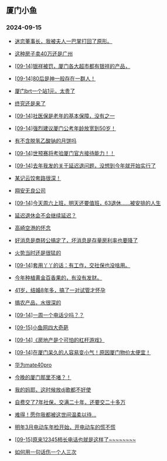 ## 厦门小鱼 
### 2024-09-15

+ [迷恋董事长，我被夫人一巴掌打回了原形。](http://bbs.xmfish.com/read-htm-tid-18243519.html)

+ [这种房子卖40万还是广州](http://bbs.xmfish.com/read-htm-tid-18243393.html)

+ [[09-14]银祥被罚，厦门各大超市都有银祥的产品，](http://bbs.xmfish.com/read-htm-tid-18243496.html)

+ [[09-14]80后是神一般存在一群人！](http://bbs.xmfish.com/read-htm-tid-18243432.html)

+ [厦门brt一个站1元，太贵了](http://bbs.xmfish.com/read-htm-tid-18243441.html)

+ [终究还是来了](http://bbs.xmfish.com/read-htm-tid-18243357.html)

+ [[09-14]社医保是老年的基本保障，没有之一](http://bbs.xmfish.com/read-htm-tid-18243452.html)

+ [[09-14]强烈建议厦门公考年龄放宽到50岁！](http://bbs.xmfish.com/read-htm-tid-18243580.html)

+ [有不含脱氢乙酸钠的月饼吗](http://bbs.xmfish.com/read-htm-tid-18243424.html)

+ [[09-14]世预赛将考验厦门官方接待能力！！](http://bbs.xmfish.com/read-htm-tid-18243514.html)

+ [[09-14]去年我发的关于延迟退问题，没想到今年就开始实行了](http://bbs.xmfish.com/read-htm-tid-18243494.html)

+ [某记云饺套路很深！](http://bbs.xmfish.com/read-htm-tid-18243542.html)

+ [翔安无良公司](http://bbs.xmfish.com/read-htm-tid-18243464.html)

+ [[09-14]今天周六上班，明天还要值班，63退休……被安排的人生](http://bbs.xmfish.com/read-htm-tid-18243562.html)

+ [延迟退休会不会继续延迟？](http://bbs.xmfish.com/read-htm-tid-18243509.html)

+ [高崎空港的怀念](http://bbs.xmfish.com/read-htm-tid-18243498.html)

+ [好消息是商转公搞定了，坏消息是存量房利率也要降了](http://bbs.xmfish.com/read-htm-tid-18243524.html)

+ [火势当时还是很猛的](http://bbs.xmfish.com/read-htm-tid-18243625.html)

+ [[09-14]套用丫丫的话：有工作，交社保也没啥用。](http://bbs.xmfish.com/read-htm-tid-18243660.html)

+ [今年种植黄金百香果的，有没有发财。](http://bbs.xmfish.com/read-htm-tid-18243676.html)

+ [41岁，结婚8年多，搞了一对试管才怀孕](http://bbs.xmfish.com/read-htm-tid-18243704.html)

+ [搞农产品，水很深的](http://bbs.xmfish.com/read-htm-tid-18243669.html)

+ [[09-14]一周一个电话少吗？？](http://bbs.xmfish.com/read-htm-tid-18243576.html)

+ [[09-15]小鱼网四大奇葩](http://bbs.xmfish.com/read-htm-tid-18243726.html)

+ [[09-14]《房地产是个可怕的杠杆游戏》](http://bbs.xmfish.com/read-htm-tid-18243635.html)

+ [[09-14]在厦门呆久的人容易变小气！原因厦门物价太便宜！](http://bbs.xmfish.com/read-htm-tid-18243711.html)

+ [华为mate40pro](http://bbs.xmfish.com/read-htm-tid-18243614.html)

+ [今晚的厦门那里不堵？！](http://bbs.xmfish.com/read-htm-tid-18243637.html)

+ [我的妈耶，这时候放dj歌都不好使](http://bbs.xmfish.com/read-htm-tid-18243705.html)

+ [自费交了7年社保，交满二十年，还要交二十多万](http://bbs.xmfish.com/read-htm-tid-18243717.html)

+ [难得！愿你我都被这世间温柔以待…](http://bbs.xmfish.com/read-htm-tid-18243685.html)

+ [明年3月电动车年检开始，开电动车的慌不慌](http://bbs.xmfish.com/read-htm-tid-18243657.html)

+ [[09-15]原来12345柿长电话也就是这样了~~~~~~~~](http://bbs.xmfish.com/read-htm-tid-18243762.html)

+ [如何用一句话伤一个人三次](http://bbs.xmfish.com/read-htm-tid-18243773.html)

